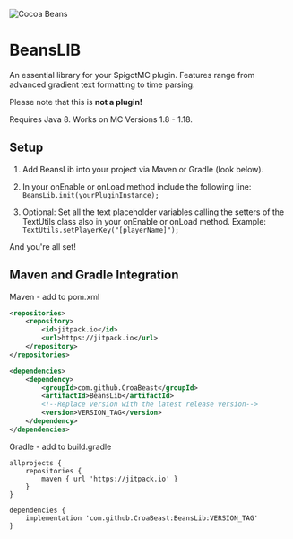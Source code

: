![Cocoa Beans](https://static.wikia.nocookie.net/minecraft_gamepedia/images/8/85/Cocoa_Beans_JE4_BE3.png/revision/latest?cb=20200127083719)
# BeansLIB
An essential library for your SpigotMC plugin. Features range from advanced gradient text formatting to time parsing.

Please note that this is **not a plugin!**

Requires Java 8. Works on MC Versions 1.8 - 1.18.

## Setup
1. Add BeansLib into your project via Maven or Gradle (look below).

2. In your onEnable or onLoad method include the following line:
``BeansLib.init(yourPluginInstance);``

3. Optional: Set all the text placeholder variables calling the setters of the TextUtils class also in your onEnable or onLoad method. Example:
``TextUtils.setPlayerKey("[playerName]");``

And you're all set!

## Maven and Gradle Integration
Maven - add to pom.xml
```xml
<repositories>
    <repository>
        <id>jitpack.io</id>
        <url>https://jitpack.io</url>
    </repository>
</repositories>
```
```xml
<dependencies>
    <dependency>
        <groupId>com.github.CroaBeast</groupId>
        <artifactId>BeansLib</artifactId>
        <!--Replace version with the latest release version-->
        <version>VERSION_TAG</version>
    </dependency>
</dependencies>
```

Gradle - add to build.gradle
```
allprojects {
    repositories {
        maven { url 'https://jitpack.io' }
    }
}
```
```
dependencies {
    implementation 'com.github.CroaBeast:BeansLib:VERSION_TAG'
}
```
